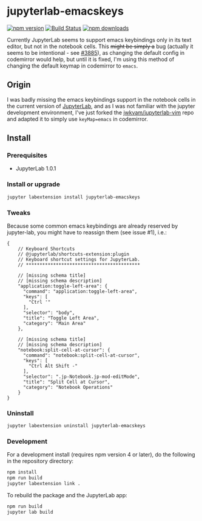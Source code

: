 # jupyterlab-emacskeys

[![npm version](https://badge.fury.io/js/jupyterlab-emacskeys.svg)](https://www.npmjs.com/package/jupyterlab-emacskeys)
[![Build Status](https://travis-ci.org/kpe/jupyterlab-emacskeys.svg?branch=master)](https://travis-ci.org/kpe/jupyterlab-emacskeys.svg?branch=master)
[![npm downloads](https://img.shields.io/npm/dw/jupyterlab-emacskeys.svg)](https://www.npmjs.com/package/jupyterlab-emacskeys)

Currently JupyterLab seems to support emacs keybindings only in its text editor,
but not in the notebook cells. This ~~might be simply a~~ bug (actually it seems to be intentional - see [#3885](https://github.com/jupyterlab/jupyterlab/issues/3885#issuecomment-412294469)), as changing the
default config in codemirror would help, but until it is fixed, I'm using this
method of changing the default keymap in codemirror to `emacs`. 

## Origin

I was badly missing the emacs keybindings support in the notebook cells
in the current version of [JupyterLab](https://github.com/jupyterlab/jupyterlab
), and as I was not familiar with
the jupyter development environment, I've just forked the [jwkvam/jupyterlab-vim](https://github.com/jwkvam/jupyterlab-vim) repo and adapted it to simply use `keyMap=emacs` in codemirror.



## Install
### Prerequisites

* JupyterLab 1.0.1


### Install or upgrade

```bash
jupyter labextension install jupyterlab-emacskeys
```

### Tweaks

Because some common emacs keybindings are already reserved by jupyter-lab, you might have to reassign them (see issue #1), i.e.:


    {
        // Keyboard Shortcuts
        // @jupyterlab/shortcuts-extension:plugin
        // Keyboard shortcut settings for JupyterLab.
        // ******************************************

        // [missing schema title]
        // [missing schema description]
        "application:toggle-left-area": {
          "command": "application:toggle-left-area",
          "keys": [
            "Ctrl '"
          ],
          "selector": "body",
          "title": "Toggle Left Area",
          "category": "Main Area"
        },

        // [missing schema title]
        // [missing schema description]
        "notebook:split-cell-at-cursor": {
          "command": "notebook:split-cell-at-cursor",
          "keys": [
            "Ctrl Alt Shift -"
          ],
          "selector": ".jp-Notebook.jp-mod-editMode",
          "title": "Split Cell at Cursor",
          "category": "Notebook Operations"
        }
    }




### Uninstall

```bash
jupyter labextension uninstall jupyterlab-emacskeys
```

### Development

For a development install (requires npm version 4 or later), do the following in the repository directory:

```bash
npm install
npm run build
jupyter labextension link .
```

To rebuild the package and the JupyterLab app:

```bash
npm run build
jupyter lab build
```
